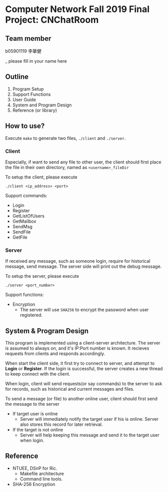 # Computer Network Fall 2019 Final Project: CNChatRoom

## Team member

b05901119 李華健

_ please fill in your name here

## Outline

1. Program Setup
2. Support Functions
3. User Guide
4. System and Program Design
5. Reference (or library)

## How to use?

Execute `make` to generate two files, `./client` and `./server`.

### Client

Especially, if want to send any file to other user, the client should first place the file in their own directory, named as `<username>_fileDir`

To setup the client, please execute
```
./client <ip_address> <port>
```

Support commands:
- Login
- Register
- GetListOfUsers
- GetMailbox
- SendMsg
- SendFile
- GetFile

### Server 

If received any message, such as someone login, require for historical message, send message. The server side will print out the debug message. 

To setup the server, please execute

```
./server <port_number>
```

Support functions:
- Encryption
  - The server will use `SHA256` to encrypt the password when user registered.

## System & Program Design

This program is implemented using a client-server architecture. The server is assumed to always on, and it's IP:Port number is known. It recieves requests from clients and responds accordingly.

When start the client side, it first try to connect to server, and attempt to **Login** or **Register**. If the login is successful, the server creates a new thread to keep connect with the client.

When login, client will send requests(or say commands) to the server to ask for records, such as historical and current messages and files. 

To send a message (or file) to another online user, client should first send the message to the server
- If target user is online
  - Server will immediately notify the target user if his is online. Server also stores this record for later retrieval. 
- If the target is not online
  - Server will help keeping this message and send it to the target user when login.

## Reference

- NTUEE, DSnP for Ric.
  - Makefile architecture
  - Command line tools.
- SHA-256 Encryption
